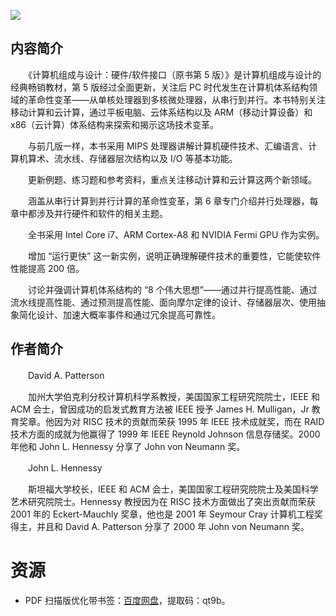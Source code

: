 ![](http://img3m1.ddimg.cn/95/19/23735741-1_u_1.jpg)

## 内容简介

　　《计算机组成与设计：硬件/软件接口（原书第 5 版）》是计算机组成与设计的经典畅销教材，第 5 版经过全面更新，关注后 PC 时代发生在计算机体系结构领域的革命性变革——从单核处理器到多核微处理器，从串行到并行。本书特别关注移动计算和云计算，通过平板电脑、云体系结构以及 ARM（移动计算设备）和 x86（云计算）体系结构来探索和揭示这场技术变革。

　　与前几版一样，本书采用 MIPS 处理器讲解计算机硬件技术、汇编语言、计算机算术、流水线、存储器层次结构以及 I/O 等基本功能。

　　更新例题、练习题和参考资料，重点关注移动计算和云计算这两个新领域。

　　涵盖从串行计算到并行计算的革命性变革，第 6 章专门介绍并行处理器，每章中都涉及并行硬件和软件的相关主题。

　　全书采用 Intel Core i7、ARM Cortex-A8 和 NVIDIA Fermi GPU 作为实例。

　　增加 “运行更快” 这一新实例，说明正确理解硬件技术的重要性，它能使软件性能提高 200 倍。

　　讨论并强调计算机体系结构的 “8 个伟大思想”——通过并行提高性能、通过流水线提高性能、通过预测提高性能、面向摩尔定律的设计、存储器层次、使用抽象简化设计、加速大概率事件和通过冗余提高可靠性。

## 作者简介

　　David A. Patterson

　　加州大学伯克利分校计算机科学系教授，美国国家工程研究院院士，IEEE 和 ACM 会士，曾因成功的启发式教育方法被 IEEE 授予 James H. Mulligan，Jr 教育奖章。他因为对 RISC 技术的贡献而荣获 1995 年 IEEE 技术成就奖，而在 RAID 技术方面的成就为他赢得了 1999 年 IEEE Reynold Johnson 信息存储奖。2000 年他和 John L. Hennessy 分享了 John von Neumann 奖。

　　John L. Hennessy

　　斯坦福大学校长，IEEE 和 ACM 会士，美国国家工程研究院院士及美国科学艺术研究院院士。Hennessy 教授因为在 RISC 技术方面做出了突出贡献而荣获 2001 年的 Eckert-Mauchly 奖章，他也是 2001 年 Seymour Cray 计算机工程奖得主，并且和 David A. Patterson 分享了 2000 年 John von Neumann 奖。

# 资源

* PDF 扫描版优化带书签：[百度网盘](https://pan.baidu.com/s/1cDVyWImrfuZtvCAsNcQ_mA)，提取码：qt9b。
